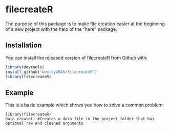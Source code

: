 
<!-- README.md is generated from README.Rmd. Please edit that file -->

# filecreateR

<!-- badges: start -->

<!-- badges: end -->

The purpose of this package is to make file creation easier at the
beginning of a new project with the help of the “here” package.

## Installation

You can install the released version of filecreateR from Github with:

``` r
library(devtools)
install_github("wesley4546/filecreateR")
library(filecreateR)
```

## Example

This is a basic example which shows you how to solve a common problem:

    library(filecreateR)
    data_create() #Creates a data file in the project folder that has optional raw and cleaned arguments

